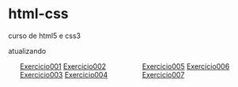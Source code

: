 # html-css
 curso de html5 e css3
<style>
    ul{
    list-style-position: inside;
    columns: 2;
    list-style-type: '\2705\00a0\00a0';
    }
</style>
atualizando
<ul>
    <a href="https://fernandoromeroalves.github.io/html-css/exercicios/ex001" target =" _blank ">Exercicio001</a>
    <a href="https://fernandoromeroalves.github.io/html-css/exercicios/ex002" target =" _blank ">Exercicio002</a>
    <a href="https://fernandoromeroalves.github.io/html-css/exercicios/ex003" target =" _blank ">Exercicio003</a>
    <a href="https://fernandoromeroalves.github.io/html-css/exercicios/ex004" target =" _blank ">Exercicio004</a>
    <a href="https://fernandoromeroalves.github.io/html-css/exercicios/ex005" target =" _blank ">Exercicio005</a>
    <a href="https://fernandoromeroalves.github.io/html-css/exercicios/ex006" target =" _blank ">Exercicio006</a>
    <a href="https://fernandoromeroalves.github.io/html-css/exercicios/ex007" target =" _blank ">Exercicio007</a>
</ul>